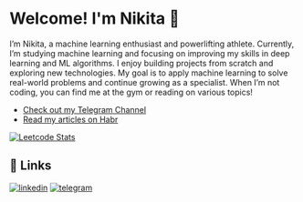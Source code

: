 
# Welcome! I'm Nikita 👋
I’m Nikita, a machine learning enthusiast and powerlifting athlete. Currently, I’m studying machine learning and focusing on improving my skills in deep learning and ML algorithms. I enjoy building projects from scratch and exploring new technologies. My goal is to apply machine learning to solve real-world problems and continue growing as a specialist. When I’m not coding, you can find me at the gym or reading on various topics!                        
- [Check out my Telegram Channel](https://t.me/brainmuscleML)                
- [Read my articles on Habr](https://habr.com/ru/users/Mizoroki-Heck/publications/articles/)                    

[![Leetcode Stats](https://leetcard.jacoblin.cool/Nikarashi?ext=heatmap)](https://leetcode.com/Nikarashi)

## 🔗 Links
[![linkedin](https://img.shields.io/badge/linkedin-0A66C2?style=for-the-badge&logo=linkedin&logoColor=white)](https://www.linkedin.com/in/mizoroki-heck/)
[![telegram](https://img.shields.io/badge/Telegram-2CA5E0?style=for-the-badge&logo=telegram&logoColor=white)](https://t.me/Nikarashi)



